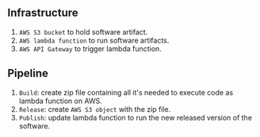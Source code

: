 ## Infrastructure
1. `AWS S3 bucket` to hold software artifact.
2. `AWS lambda function` to run software artifacts.
3. `AWS API Gateway` to trigger lambda function.

## Pipeline
1. `Build`: create zip file containing all it's needed to execute code as lambda function on AWS.
2. `Release`: create `AWS S3 object` with the zip file.
3. `Publish`: update lambda function to run the new released version of the software.